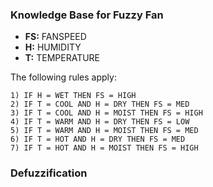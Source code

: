 
### Knowledge Base for Fuzzy Fan

* **FS:** FANSPEED  
* **H:** HUMIDITY  
* **T:** TEMPERATURE  

The following rules apply:

    1) IF H = WET THEN FS = HIGH
    2) IF T = COOL AND H = DRY THEN FS = MED
    3) IF T = COOL AND H = MOIST THEN FS = HIGH
    4) IF T = WARM AND H = DRY THEN FS = LOW
    5) IF T = WARM AND H = MOIST THEN FS = MED
    6) IF T = HOT AND H = DRY THEN FS = MED
    7) IF T = HOT AND H = MOIST THEN FS = HIGH
    
### Defuzzification 


    
   